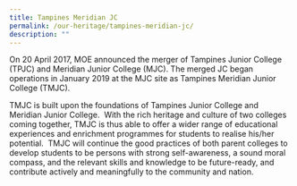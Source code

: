 ```yaml
---
title: Tampines Meridian JC
permalink: /our-heritage/tampines-meridian-jc/
description: ""
---
```

On 20 April 2017, MOE announced the merger of Tampines Junior College (TPJC) and Meridian Junior College (MJC). The merged JC began operations in January 2019 at the MJC site as Tampines Meridian Junior College (TMJC).  
  
TMJC is built upon the foundations of Tampines Junior College and Meridian Junior College.  With the rich heritage and culture of two colleges coming together, TMJC is thus able to offer a wider range of educational experiences and enrichment programmes for students to realise his/her potential.  TMJC will continue the good practices of both parent colleges to develop students to be persons with strong self-awareness, a sound moral compass, and the relevant skills and knowledge to be future-ready, and contribute actively and meaningfully to the community and nation.